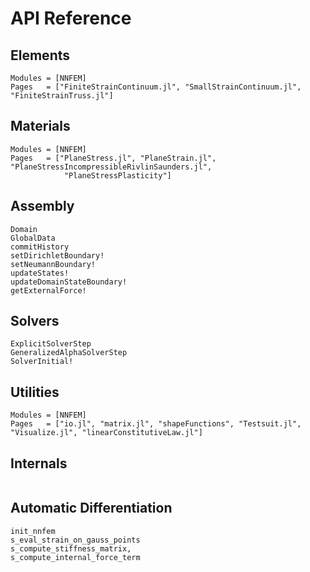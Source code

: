 # API Reference

## Elements

```@autodocs
Modules = [NNFEM]
Pages   = ["FiniteStrainContinuum.jl", "SmallStrainContinuum.jl", "FiniteStrainTruss.jl"]
```


## Materials

```@autodocs
Modules = [NNFEM]
Pages   = ["PlaneStress.jl", "PlaneStrain.jl", "PlaneStressIncompressibleRivlinSaunders.jl",
            "PlaneStressPlasticity"]
```

## Assembly

```@docs
Domain
GlobalData
commitHistory
setDirichletBoundary!
setNeumannBoundary!
updateStates!
updateDomainStateBoundary!
getExternalForce!
```

## Solvers

```@docs
ExplicitSolverStep
GeneralizedAlphaSolverStep
SolverInitial!
```


## Utilities

```@autodocs
Modules = [NNFEM]
Pages   = ["io.jl", "matrix.jl", "shapeFunctions", "Testsuit.jl", "Visualize.jl", "linearConstitutiveLaw.jl"]
```

## Internals
```@doc

```

## Automatic Differentiation
```@doc
init_nnfem
s_eval_strain_on_gauss_points
s_compute_stiffness_matrix,
s_compute_internal_force_term
```